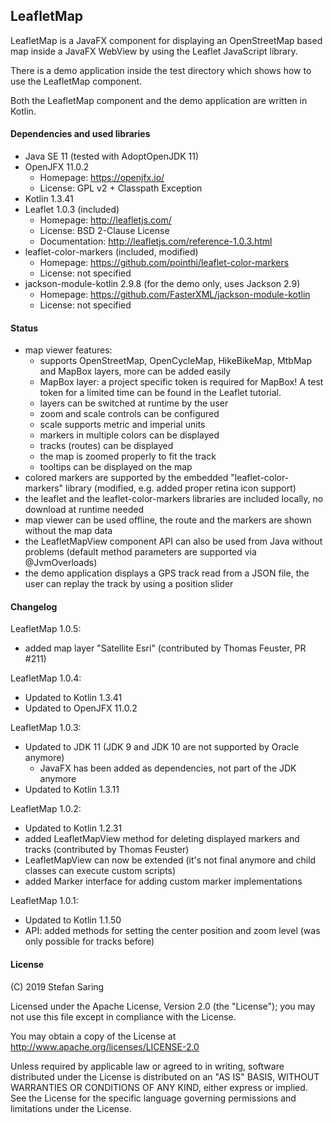 ## LeafletMap

LeafletMap is a JavaFX component for displaying an OpenStreetMap based map
inside a JavaFX WebView by using the Leaflet JavaScript library.

There is a demo application inside the test directory which shows how to
use the LeafletMap component.

Both the LeafletMap component and the demo application are written in Kotlin.


#### Dependencies and used libraries

* Java SE 11 (tested with AdoptOpenJDK 11)
* OpenJFX 11.0.2
    * Homepage: https://openjfx.io/
    * License: GPL v2 + Classpath Exception
* Kotlin 1.3.41
* Leaflet 1.0.3 (included)
    * Homepage: http://leafletjs.com/
    * License: BSD 2-Clause License
    * Documentation: http://leafletjs.com/reference-1.0.3.html
* leaflet-color-markers (included, modified)
    * Homepage: https://github.com/pointhi/leaflet-color-markers
    * License: not specified
* jackson-module-kotlin 2.9.8 (for the demo only, uses Jackson 2.9)
    * Homepage: https://github.com/FasterXML/jackson-module-kotlin
    * License: not specified


#### Status

* map viewer features:
    * supports OpenStreetMap, OpenCycleMap, HikeBikeMap, MtbMap and MapBox 
      layers, more can be added easily 
    * MapBox layer: a project specific token is required for MapBox! A test
      token for a limited time can be found in the Leaflet tutorial.
    * layers can be switched at runtime by the user
    * zoom and scale controls can be configured
    * scale supports metric and imperial units
    * markers in multiple colors can be displayed
    * tracks (routes) can be displayed
    * the map is zoomed properly to fit the track
    * tooltips can be displayed on the map
* colored markers are supported by the embedded "leaflet-color-markers" library
  (modified, e.g. added proper retina icon support)
* the leaflet and the leaflet-color-markers libraries are included locally, no
  download at runtime needed
* map viewer can be used offline, the route and the markers are shown without
  the map data
* the LeafletMapView component API can also be used from Java without problems
  (default method parameters are supported via @JvmOverloads)
* the demo application displays a GPS track read from a JSON file, the user can
  replay the track by using a position slider


#### Changelog

LeafletMap 1.0.5:
* added map layer "Satellite Esri" (contributed by Thomas Feuster, PR #211)

LeafletMap 1.0.4:

* Updated to Kotlin 1.3.41
* Updated to OpenJFX 11.0.2

LeafletMap 1.0.3:

* Updated to JDK 11 (JDK 9 and JDK 10 are not supported by Oracle anymore)
  * JavaFX has been added as dependencies, not part of the JDK anymore
* Updated to Kotlin 1.3.11

LeafletMap 1.0.2:

* Updated to Kotlin 1.2.31
* added LeafletMapView method for deleting displayed markers and tracks 
  (contributed by Thomas Feuster)
* LeafletMapView can now be extended (it's not final anymore and child classes
  can execute custom scripts)
* added Marker interface for adding custom marker implementations

LeafletMap 1.0.1:

* Updated to Kotlin 1.1.50
* API: added methods for setting the center position and zoom level
  (was only possible for tracks before)


#### License

(C) 2019 Stefan Saring

Licensed under the Apache License, Version 2.0 (the "License");
you may not use this file except in compliance with the License.

You may obtain a copy of the License at
http://www.apache.org/licenses/LICENSE-2.0

Unless required by applicable law or agreed to in writing, software
distributed under the License is distributed on an "AS IS" BASIS,
WITHOUT WARRANTIES OR CONDITIONS OF ANY KIND, either express or implied.
See the License for the specific language governing permissions and
limitations under the License.
